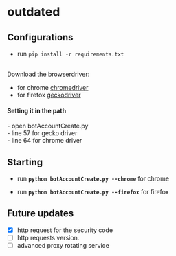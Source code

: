 # outdated
## Configurations
  - run `pip install -r requirements.txt`
<br>
Download the browserdriver:

- for chrome [chromedriver](https://chromedriver.chromium.org/downloads)
- for firefox [geckodriver](https://github.com/mozilla/geckodriver/releases) <br>
<h4>Setting it in the path </h4> 
  - open botAccountCreate.py 
  <br>
    - line 57 for gecko driver <br>
    - line 64 for chrome driver
 
## Starting 

- run <strong>`python botAccountCreate.py --chrome`</strong> for chrome

- run <strong>`python botAccountCreate.py --firefox`</strong> for firefox 

## Future updates
- [x] http request for the security code 
- [ ] http requests version.
- [ ] advanced proxy rotating service
